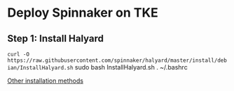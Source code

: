 # Deploy Spinnaker on TKE

## Step 1: Install Halyard 

`curl -O https://raw.githubusercontent.com/spinnaker/halyard/master/install/debian/InstallHalyard.sh`
sudo bash InstallHalyard.sh
. ~/.bashrc


[Other installation methods](https://spinnaker.io/docs/setup/install/halyard)
